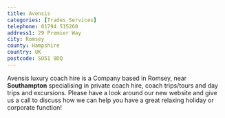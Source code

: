 ```yaml
---
title: Avensis
categories: [Trades Services]
telephone: 01794 515260
address1: 29 Premier Way
city: Romsey
county: Hampshire
country: UK
postcode: SO51 9DQ
---
```

Avensis luxury coach hire is a Company based in Romsey, near **Southampton** specialising in private coach hire, coach trips/tours and day trips and excursions. Please have a look around our new website and give us a call to discuss how we can help you have a great relaxing holiday or corporate function!
